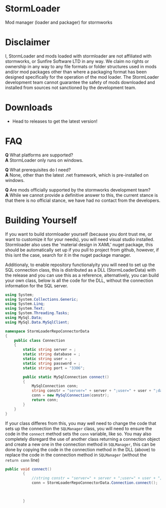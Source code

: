 # StormLoader
Mod manager (loader and packager) for stormworks

# Disclaimer
I, StormLoader and mods loaded with stormloader are not affiliated with stormworks, or Sunfire Software LTD in any way. We claim no rights or ownership in any way to any file formats or folder structures used in mods and/or mod packages other than where a packaging format has been designed specifically for the operation of the mod loader. The StormLoader development team cannot guarantee the safety of mods downloaded and installed from sources not sanctioned by the development team. 

# Downloads
- Head to releases to get the latest version!

# FAQ
**Q** What platforms are supported?<br>
**A** StormLoader only runs on windows.

**Q** What prerequisites do I need?<br>
**A** None, other than the latest .net framework, which is pre-installed on windows.

**Q** Are mods officially supported by the stormworks development team?<br>
**A** While we cannot provide a definitive answer to this, the current stance is that there is no official stance, we have had no contact from the developers.

# Building Yourself
If you want to build stormloader yourself (because you dont trust me, or want to customize it for your needs), you will need visual studio installed. Stormloader also uses the 'material design in XAML' nuget package, this should be automatically set up if you pull to project from github, however, if this isnt the case, search for it in the nuget package manager.

Additionaly, to enable repository functionalyity you will need to set up the SQL connection class, this is distributed as a DLL (StormLoaderData) with the release and you can use this as a reference, alternatively, you can build your own class, below is all the code for the DLL, without the connection information for the SQL server.

```C#
using System;
using System.Collections.Generic;
using System.Linq;
using System.Text;
using System.Threading.Tasks;
using MySql.Data;
using MySql.Data.MySqlClient;

namespace StormLoaderRepoConnectorData
{
    public class Connection
    {
        static string server = ;
        static string database = ;
        static string user = ;
        static string password = ;
        static string port = "3306";

        public static MySqlConnection connect()
        {
            MySqlConnection conn;
            string constr = "server=" + server + ";user=" + user + ";database=" + database + ";port=" + port + ";password=" + password;
            conn = new MySqlConnection(constr);
            return conn;
        }
    }
}
```
If your class differes from this, you may well need to change the code that sets up the connection the `SQLManager` class, you will need to ensure the code in the `connect` method sets the `conn` variable, like so. You may also completely disregard the use of another class returning a connection object and create a new one in the connection method in `SQLManager`, this can be done by copying the code in the connection method in the DLL (above) to replace the code in the connection method in `SQLManager` (without the `return conn` line)

```C#
public void connect()
        {
            //string constr = "server=" + server + ";user=" + user + ";database=" + database + ";port=" + port + ";password=" + password;
            conn = StormLoaderRepoConnectorData.Connection.connect();
            
            

        }
```
